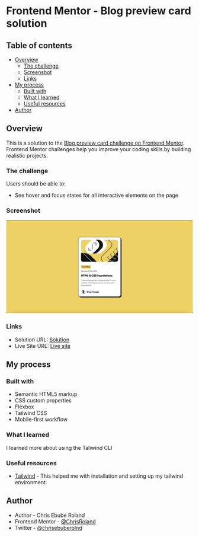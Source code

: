 # Frontend Mentor - Blog preview card solution

## Table of contents

- [Overview](#overview)
  - [The challenge](#the-challenge)
  - [Screenshot](#screenshot)
  - [Links](#links)
- [My process](#my-process)
  - [Built with](#built-with)
  - [What I learned](#what-i-learned)
  - [Useful resources](#useful-resources)
- [Author](#author)

## Overview
This is a solution to the [Blog preview card challenge on Frontend Mentor](https://www.frontendmentor.io/challenges/blog-preview-card-ckPaj01IcS). Frontend Mentor challenges help you improve your coding skills by building realistic projects. 

### The challenge

Users should be able to:

- See hover and focus states for all interactive elements on the page

### Screenshot

![](/assets/images/Screenshot%202024-10-29%20at%2017.16.16.png)

### Links

- Solution URL: [Solution](https://www.frontendmentor.io/solutions/blog-preview-card-ERC09gxb8V)
- Live Site URL: [Live site](https://chrisroland.github.io/Blog-preview-card/)

## My process

### Built with

- Semantic HTML5 markup
- CSS custom properties
- Flexbox
- Tailwind CSS
- Mobile-first workflow

### What I learned

I learned more about using the Taliwind CLI


### Useful resources

- [Tailwind](https://tailwindcss.com/installation/) - This helped me with installation and setting up my tailwind environment.

## Author

- Author - Chris Ebube Roland
- Frontend Mentor - [@ChrisRoland](https://www.frontendmentor.io/profile/ChrisRoland)
- Twitter - [@chrisebuberolnd](https://www.twitter.com/chrisebuberolnd)